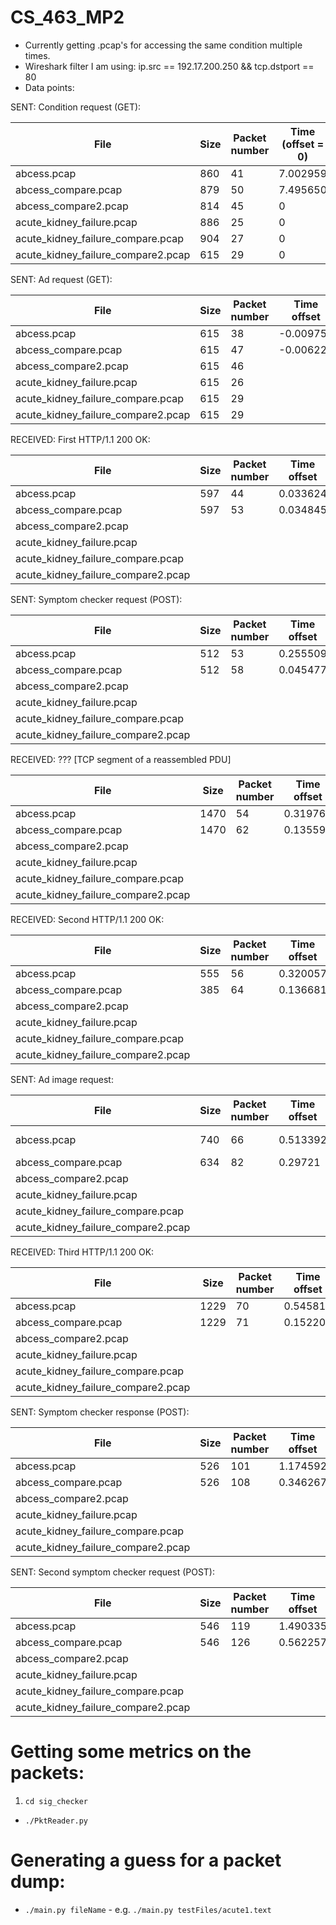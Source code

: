 CS_463_MP2
==========

- Currently getting .pcap's for accessing the same condition multiple times.
- Wireshark filter I am using: ip.src == 192.17.200.250 && tcp.dstport == 80
- Data points:

SENT: Condition request (GET):

File | Size | Packet number | Time (offset = 0)
--- | --- | --- | ---
abcess.pcap | 860 | 41 | 7.002959
abcess_compare.pcap | 879 | 50 | 7.495650
abcess_compare2.pcap | 814 | 45 | 0
acute_kidney_failure.pcap | 886 | 25 | 0
acute_kidney_failure_compare.pcap | 904 | 27 | 0
acute_kidney_failure_compare2.pcap | 615 | 29 | 0

SENT: Ad request (GET):

File | Size | Packet number | Time offset
--- | --- | --- | ---
abcess.pcap | 615 | 38 | -0.009758
abcess_compare.pcap | 615 | 47 | -0.006227
abcess_compare2.pcap | 615 | 46 | 
acute_kidney_failure.pcap | 615 | 26 | 
acute_kidney_failure_compare.pcap | 615 | 29 | 
acute_kidney_failure_compare2.pcap | 615 | 29 | 

RECEIVED: First HTTP/1.1 200 OK:

File | Size | Packet number | Time offset
--- | --- | --- | ---
abcess.pcap | 597 | 44 | 0.033624
abcess_compare.pcap | 597 | 53 | 0.034845
abcess_compare2.pcap |  |  | 
acute_kidney_failure.pcap |  |  | 
acute_kidney_failure_compare.pcap |  |  | 
acute_kidney_failure_compare2.pcap |  |  | 

SENT: Symptom checker request (POST):

File | Size | Packet number | Time offset
--- | --- | --- | ---
abcess.pcap | 512 | 53 | 0.255509
abcess_compare.pcap | 512 | 58 | 0.045477
abcess_compare2.pcap |  |  | 
acute_kidney_failure.pcap |  |  | 
acute_kidney_failure_compare.pcap |  |  | 
acute_kidney_failure_compare2.pcap |  |  | 

RECEIVED: ??? [TCP segment of a reassembled PDU]

File | Size | Packet number | Time offset
--- | --- | --- | ---
abcess.pcap | 1470 | 54 | 0.319761
abcess_compare.pcap | 1470 | 62 | 0.13559
abcess_compare2.pcap |  |  | 
acute_kidney_failure.pcap |  |  | 
acute_kidney_failure_compare.pcap |  |  | 
acute_kidney_failure_compare2.pcap |  |  | 

RECEIVED: Second HTTP/1.1 200 OK:

File | Size | Packet number | Time offset
--- | --- | --- | ---
abcess.pcap | 555 | 56 | 0.320057
abcess_compare.pcap | 385 | 64 | 0.136681
abcess_compare2.pcap |  |  | 
acute_kidney_failure.pcap |  |  | 
acute_kidney_failure_compare.pcap |  |  | 
acute_kidney_failure_compare2.pcap |  |  | 

SENT: Ad image request:

File | Size | Packet number | Time offset | Ad image
--- | --- | --- | --- | ---
abcess.pcap | 740 | 66 | 0.513392 | /getImage.php5?apid=141673&mode=live&acid=1847699&auid=mmid_bd99de1730d4bb6f36bcd3ac5ccaf0b44c_014499b058bd&osid=81&urid=Yfa8VfZV8iCn1tMPg_BGWWOR&ri=81&mmid=8079&orut=1394148223&mtpid=91178
abcess_compare.pcap | 634 | 82 | 0.29721 | /2/standard/ad/std/7828/203885/Sprint_Consumer_Rambo_Buddies_320x50N.jpg?cId=7828&eId=25041&aId=203885&type=event&key=standard&value=null&phbust=1394149767
abcess_compare2.pcap |  |  |  | 
acute_kidney_failure.pcap |  |  |  | 
acute_kidney_failure_compare.pcap |  |  |  | 
acute_kidney_failure_compare2.pcap |  |  |  | 

RECEIVED: Third HTTP/1.1 200 OK:

File | Size | Packet number | Time offset
--- | --- | --- | ---
abcess.pcap | 1229 | 70 | 0.545813
abcess_compare.pcap | 1229 | 71 | 0.152204
abcess_compare2.pcap |  |  | 
acute_kidney_failure.pcap |  |  | 
acute_kidney_failure_compare.pcap |  |  | 
acute_kidney_failure_compare2.pcap |  |  | 

SENT: Symptom checker response (POST):

File | Size | Packet number | Time offset
--- | --- | --- | ---
abcess.pcap | 526 | 101 | 1.174592
abcess_compare.pcap | 526 | 108 | 0.346267
abcess_compare2.pcap |  |  | 
acute_kidney_failure.pcap |  |  | 
acute_kidney_failure_compare.pcap |  |  | 
acute_kidney_failure_compare2.pcap |  |  | 

SENT: Second symptom checker request (POST):

File | Size | Packet number | Time offset
--- | --- | --- | ---
abcess.pcap | 546 | 119 | 1.490335
abcess_compare.pcap | 546 | 126 | 0.562257
abcess_compare2.pcap |  |  | 
acute_kidney_failure.pcap |  |  | 
acute_kidney_failure_compare.pcap |  |  | 
acute_kidney_failure_compare2.pcap |  |  | 

# Getting some metrics on the packets:
1. `cd sig_checker`
- `./PktReader.py`

# Generating a guess for a packet dump:
- `./main.py fileName` - e.g. `./main.py testFiles/acute1.text`

